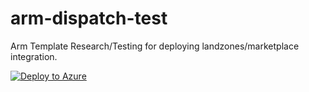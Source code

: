 # arm-dispatch-test
Arm Template Research/Testing for deploying landzones/marketplace integration.

[![Deploy to Azure](https://aka.ms/deploytoazurebutton)](https://portal.azure.com/#create/Microsoft.Template/uri/https%3A%2F%2Fraw.githubusercontent.com%2FBreanna-Stryker%2Farm-dispatch-test%2Fmain%2Ftemplate.json)